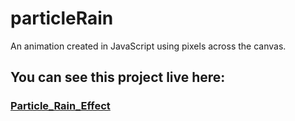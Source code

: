 # particleRain

An animation created in JavaScript using pixels across the canvas.


## You can see this project live here:

### [Particle_Rain_Effect](https://birdandthebees.github.io/particleRain/)


